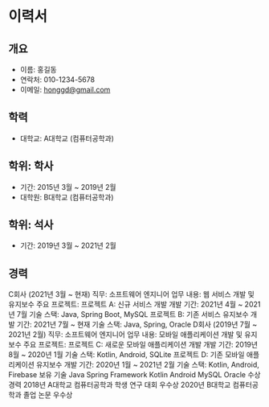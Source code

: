 # 이력서
## 개요
- 이름: 홍길동
- 연락처: 010-1234-5678
- 이메일: honggd@gmail.com

## 학력
- 대학교: A대학교 (컴퓨터공학과)

## 학위: 학사
- 기간: 2015년 3월 ~ 2019년 2월
- 대학원: B대학교 (컴퓨터공학과)

## 학위: 석사
- 기간: 2019년 3월 ~ 2021년 2월
## 경력
C회사 (2021년 3월 ~ 현재)
직무: 소프트웨어 엔지니어
업무 내용: 웹 서비스 개발 및 유지보수
주요 프로젝트:
프로젝트 A: 신규 서비스 개발
개발 기간: 2021년 4월 ~ 2021년 7월
기술 스택: Java, Spring Boot, MySQL
프로젝트 B: 기존 서비스 유지보수
개발 기간: 2021년 7월 ~ 현재
기술 스택: Java, Spring, Oracle
D회사 (2019년 7월 ~ 2021년 2월)
직무: 소프트웨어 엔지니어
업무 내용: 모바일 애플리케이션 개발 및 유지보수
주요 프로젝트:
프로젝트 C: 새로운 모바일 애플리케이션 개발
개발 기간: 2019년 8월 ~ 2020년 1월
기술 스택: Kotlin, Android, SQLite
프로젝트 D: 기존 모바일 애플리케이션 유지보수
개발 기간: 2020년 1월 ~ 2021년 2월
기술 스택: Kotlin, Android, Firebase
보유 기술
Java
Spring Framework
Kotlin
Android
MySQL
Oracle
수상 경력
2018년 A대학교 컴퓨터공학과 학생 연구 대회 우수상
2020년 B대학교 컴퓨터공학과 졸업 논문 우수상
